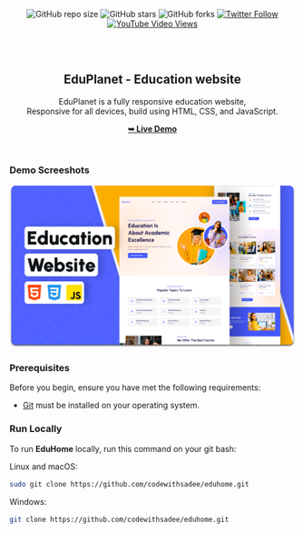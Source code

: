 <div align="center">
  
  ![GitHub repo size](https://img.shields.io/github/repo-size/codewithsadee/eduhome)
  ![GitHub stars](https://img.shields.io/github/stars/codewithsadee/eduhome?style=social)
  ![GitHub forks](https://img.shields.io/github/forks/codewithsadee/eduhome?style=social)
[![Twitter Follow](https://img.shields.io/twitter/follow/codewithsadee_?style=social)](https://twitter.com/intent/follow?screen_name=codewithsadee_)
  [![YouTube Video Views](https://img.shields.io/youtube/views/dMZujoGxjRo?style=social)](https://youtu.be/dMZujoGxjRo)

  <br />
  <br />

  <h2 align="center">EduPlanet - Education website</h2>

  EduPlanet is a fully responsive education website, <br />Responsive for all devices, build using HTML, CSS, and JavaScript.

  <a href="https://codewithsadee.github.io/eduhome/"><strong>➥ Live Demo</strong></a>

</div>

<br />

### Demo Screeshots

![EduHome Desktop Demo](./readme-images/desktop.png "Desktop Demo")

### Prerequisites

Before you begin, ensure you have met the following requirements:

* [Git](https://git-scm.com/downloads "Download Git") must be installed on your operating system.

### Run Locally

To run **EduHome** locally, run this command on your git bash:

Linux and macOS:

```bash
sudo git clone https://github.com/codewithsadee/eduhome.git
```

Windows:

```bash
git clone https://github.com/codewithsadee/eduhome.git
```
